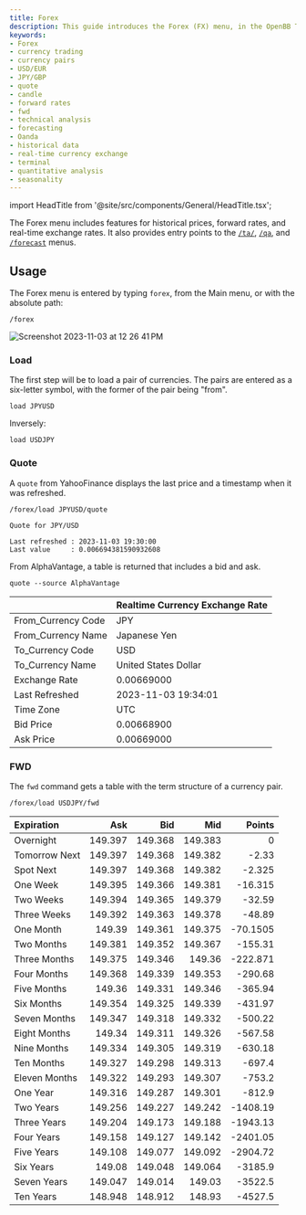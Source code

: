 ```yaml
---
title: Forex
description: This guide introduces the Forex (FX) menu, in the OpenBB Terminal, and provides examples for use.  Features in this menu include historical prices and forward rates.  It also provides entry points to the QA, TA, and Forecast menus.
keywords:
- Forex
- currency trading
- currency pairs
- USD/EUR
- JPY/GBP
- quote
- candle
- forward rates
- fwd
- technical analysis
- forecasting
- Oanda
- historical data
- real-time currency exchange
- terminal
- quantitative analysis
- seasonality
---
```


import HeadTitle from '@site/src/components/General/HeadTitle.tsx';

<HeadTitle title="Forex - Menus | OpenBB Terminal Docs" />

The Forex menu includes features for historical prices, forward rates, and real-time exchange rates.  It also provides entry points to the [`/ta/`](/terminal/menus/common/ta.md), [`/qa`](/terminal/menus/common/qa.md), and [`/forecast`](/terminal/menus/forecast.md) menus.


## Usage

The Forex menu is entered by typing `forex`, from the Main menu, or with the absolute path:

```console
/forex
```

![Screenshot 2023-11-03 at 12 26 41 PM](https://github.com/OpenBB-finance/OpenBBTerminal/assets/85772166/83356fc6-9966-4da3-9bed-64ae7e42ecd0)

### Load

The first step will be to load a pair of currencies.  The pairs are entered as a six-letter symbol, with the former of the pair being "from".

```console
load JPYUSD
```

Inversely:

```console
load USDJPY
```

### Quote

A `quote` from YahooFinance displays the last price and a timestamp when it was refreshed.

```console
/forex/load JPYUSD/quote
```

```console
Quote for JPY/USD

Last refreshed : 2023-11-03 19:30:00
Last value     : 0.006694381590932608
```

From AlphaVantage, a table is returned that includes a bid and ask.

```console
quote --source AlphaVantage
```

|                    | Realtime Currency Exchange Rate   |
|:-------------------|:----------------------------------|
| From_Currency Code | JPY                               |
| From_Currency Name | Japanese Yen                      |
| To_Currency Code   | USD                               |
| To_Currency Name   | United States Dollar              |
| Exchange Rate      | 0.00669000                        |
| Last Refreshed     | 2023-11-03 19:34:01               |
| Time Zone          | UTC                               |
| Bid Price          | 0.00668900                        |
| Ask Price          | 0.00669000                        |


### FWD

The `fwd` command gets a table with the term structure of a currency pair.

```console
/forex/load USDJPY/fwd
```

| Expiration    |     Ask |     Bid |     Mid |     Points |
|:--------------|--------:|--------:|--------:|-----------:|
| Overnight     | 149.397 | 149.368 | 149.383 |     0      |
| Tomorrow Next | 149.397 | 149.368 | 149.382 |    -2.33   |
| Spot Next     | 149.397 | 149.368 | 149.382 |    -2.325  |
| One Week      | 149.395 | 149.366 | 149.381 |   -16.315  |
| Two Weeks     | 149.394 | 149.365 | 149.379 |   -32.59   |
| Three Weeks   | 149.392 | 149.363 | 149.378 |   -48.89   |
| One Month     | 149.39  | 149.361 | 149.375 |   -70.1505 |
| Two Months    | 149.381 | 149.352 | 149.367 |  -155.31   |
| Three Months  | 149.375 | 149.346 | 149.36  |  -222.871  |
| Four Months   | 149.368 | 149.339 | 149.353 |  -290.68   |
| Five Months   | 149.36  | 149.331 | 149.346 |  -365.94   |
| Six Months    | 149.354 | 149.325 | 149.339 |  -431.97   |
| Seven Months  | 149.347 | 149.318 | 149.332 |  -500.22   |
| Eight Months  | 149.34  | 149.311 | 149.326 |  -567.58   |
| Nine Months   | 149.334 | 149.305 | 149.319 |  -630.18   |
| Ten Months    | 149.327 | 149.298 | 149.313 |  -697.4    |
| Eleven Months | 149.322 | 149.293 | 149.307 |  -753.2    |
| One Year      | 149.316 | 149.287 | 149.301 |  -812.9    |
| Two Years     | 149.256 | 149.227 | 149.242 | -1408.19   |
| Three Years   | 149.204 | 149.173 | 149.188 | -1943.13   |
| Four Years    | 149.158 | 149.127 | 149.142 | -2401.05   |
| Five Years    | 149.108 | 149.077 | 149.092 | -2904.72   |
| Six Years     | 149.08  | 149.048 | 149.064 | -3185.9    |
| Seven Years   | 149.047 | 149.014 | 149.03  | -3522.5    |
| Ten Years     | 148.948 | 148.912 | 148.93  | -4527.5    |

